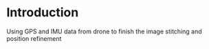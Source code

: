 ﻿# Introduction

Using GPS and IMU data from drone to finish the image stitching and position refinement





